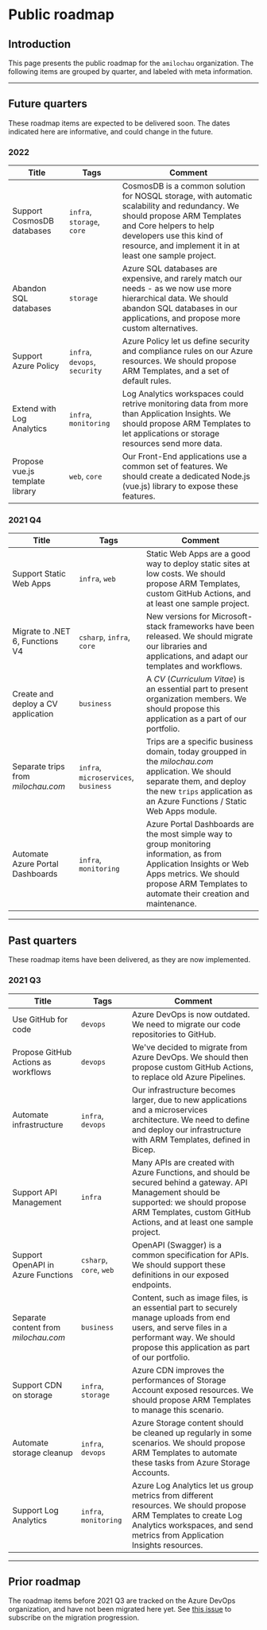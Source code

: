 # Public roadmap

## Introduction

This page presents the public roadmap for the `amilochau` organization. The following items are grouped by quarter, and labeled with meta information.

---

## Future quarters

These roadmap items are expected to be delivered soon. The dates indicated here are informative, and could change in the future.

### 2022

| Title | Tags | Comment |
| ----- | ---- | ------- |
| Support CosmosDB databases | `infra`, `storage`, `core` | CosmosDB is a common solution for NOSQL storage, with automatic scalability and redundancy. We should propose ARM Templates and Core helpers to help developers use this kind of resource, and implement it in at least one sample project. |
| Abandon SQL databases | `storage` | Azure SQL databases are expensive, and rarely match our needs - as we now use more hierarchical data. We should abandon SQL databases in our applications, and propose more custom alternatives. |
| Support Azure Policy | `infra`, `devops`, `security` | Azure Policy let us define security and compliance rules on our Azure resources. We should propose ARM Templates, and a set of default rules. |
| Extend with Log Analytics | `infra`, `monitoring` | Log Analytics workspaces could retrive monitoring data from more than Application Insights. We should propose ARM Templates to let applications or storage resources send more data. |
| Propose vue.js template library | `web`, `core` | Our Front-End applications use a common set of features. We should create a dedicated Node.js (vue.js) library to expose these features. |

### 2021 Q4

| Title | Tags | Comment |
| ----- | ---- | ------- |
| Support Static Web Apps | `infra`, `web` | Static Web Apps are a good way to deploy static sites at low costs. We should propose ARM Templates, custom GitHub Actions, and at least one sample project. |
| Migrate to .NET 6, Functions V4 | `csharp`, `infra`, `core` | New versions for Microsoft-stack frameworks have been released. We should migrate our libraries and applications, and adapt our templates and workflows. |
| Create and deploy a CV application | `business` | A *CV* (*Curriculum Vitae*) is an essential part to present organization members. We should propose this application as a part of our portfolio. |
| Separate trips from *milochau.com* | `infra`, `microservices`, `business` | Trips are a specific business domain, today groupped in the *milochau.com* application. We should separate them, and deploy the new `trips` application as an Azure Functions / Static Web Apps module. |
| Automate Azure Portal Dashboards | `infra`, `monitoring` | Azure Portal Dashboards are the most simple way to group monitoring information, as from Application Insights or Web Apps metrics. We should propose ARM Templates to automate their creation and maintenance. |

---

## Past quarters

These roadmap items have been delivered, as they are now implemented.

### 2021 Q3

| Title | Tags | Comment |
| ----- | ---- | ------- |
| Use GitHub for code | `devops` | Azure DevOps is now outdated. We need to migrate our code repositories to GitHub. |
| Propose GitHub Actions as workflows | `devops` | We've decided to migrate from Azure DevOps. We should then propose custom GitHub Actions, to replace old Azure Pipelines. |
| Automate infrastructure | `infra`, `devops` | Our infrastructure becomes larger, due to new applications and a microservices architecture. We need to define and deploy our infrastructure with ARM Templates, defined in Bicep. |
| Support API Management | `infra` | Many APIs are created with Azure Functions, and should be secured behind a gateway. API Management should be supported: we should propose ARM Templates, custom GitHub Actions, and at least one sample project. |
| Support OpenAPI in Azure Functions | `csharp`, `core`, `web` | OpenAPI (Swagger) is a common specification for APIs. We should support these definitions in our exposed endpoints. |
| Separate content from *milochau.com* | `business` | Content, such as image files, is an essential part to securely manage uploads from end users, and serve files in a performant way. We should propose this application as part of our portfolio. |
| Support CDN on storage | `infra`, `storage` | Azure CDN improves the performances of Storage Account exposed resources. We should propose ARM Templates to manage this scenario. |
| Automate storage cleanup | `infra`, `devops` | Azure Storage content should be cleaned up regularly in some scenarios. We should propose ARM Templates to automate these tasks from Azure Storage Accounts. |
| Support Log Analytics | `infra`, `monitoring` | Azure Log Analytics let us group metrics from different resources. We should propose ARM Templates to create Log Analytics workspaces, and send metrics from Application Insights resources. |

---

## Prior roadmap

The roadmap items before 2021 Q3 are tracked on the Azure DevOps organization, and have not been migrated here yet. See [this issue](https://github.com/amilochau/.github/issues/8) to subscribe on the migration progression.
